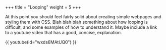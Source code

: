 +++
title = "Looping"
weight = 5
+++

At this point you should feel fairly solid about creating simple webpages and
styling them with CSS. Blah blah blah something about how looping is difficult,
and some examples of how to understand it. Maybe include a link to a youtube
video that has a good, concise, explanation.

{{ youtube(id="wxds6MAtUQ0") }}
